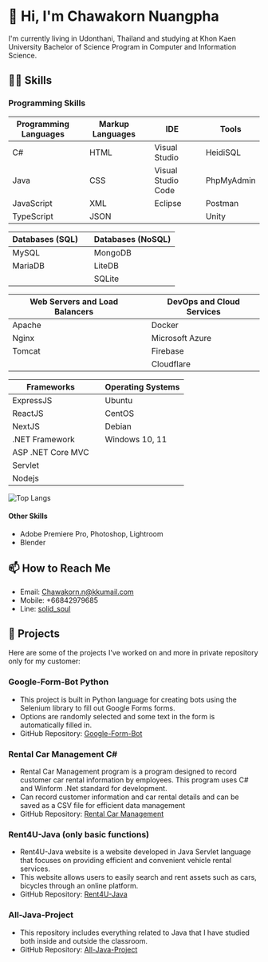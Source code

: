 # 👋 Hi, I'm Chawakorn Nuangpha
I'm currently living in Udonthani, Thailand and studying at Khon Kaen University Bachelor of Science Program in Computer and Information Science.

## 👩‍💻 Skills

### Programming Skills
| Programming Languages |       | Markup Languages  |        | IDE                 |       | Tools             |
|------------------------|-------|-------------------|--------|---------------------|-------|-------------------|
| C#                     |       | HTML              |        | Visual Studio       |       | HeidiSQL          |
| Java                   |       | CSS               |        | Visual Studio Code  |       | PhpMyAdmin        |
| JavaScript             |       | XML               |        | Eclipse             |       | Postman           |
| TypeScript             |       | JSON              |        |                     |       | Unity             |

| Databases (SQL)       |       | Databases (NoSQL) |
|-----------------------|-------|-------------------|
| MySQL                 |       | MongoDB           |
| MariaDB               |       | LiteDB            |
|                       |       | SQLite            |

| Web Servers and Load Balancers |       | DevOps and Cloud Services |
|--------------------------------|-------|---------------------------|
| Apache                         |       | Docker                    |
| Nginx                          |       | Microsoft Azure           |
| Tomcat                         |       | Firebase                  |
|                                |       | Cloudflare                |

| Frameworks                     |       | Operating Systems |
|--------------------------------|-------|-------------------|
| ExpressJS                      |       | Ubuntu            |
| ReactJS                        |       | CentOS            |
| NextJS                         |       | Debian            |
| .NET Framework                 |       | Windows 10, 11    |
| ASP .NET Core MVC              |       |                   |
| Servlet                        |       |                   |
| Nodejs                         |       |                   |

<!-- Top Languages -->
![Top Langs](https://github-readme-stats.vercel.app/api/top-langs/?username=armychawakorn&layout=compact)

#### Other Skills
- Adobe Premiere Pro, Photoshop, Lightroom
- Blender
## 📫 How to Reach Me
- Email: [Chawakorn.n@kkumail.com](mailto:Chawakorn.n@kkumail.com)
- Mobile: +66842979685
- Line: [solid_soul](https://line.me/ti/p/solid_soul)

## 🚀 Projects
Here are some of the projects I've worked on and more in private repository only for my customer:

### Google-Form-Bot Python
- This project is built in Python language for creating bots using the Selenium library to fill out Google Forms forms.
- Options are randomly selected and some text in the form is automatically filled in.
- GitHub Repository: [Google-Form-Bot](https://github.com/armychawakorn/Google-Form-Bot)

### Rental Car Management C#
- Rental Car Management program is a program designed to record customer car rental information by employees. This program uses C# and Winform .Net standard for development.
- Can record customer information and car rental details and can be saved as a CSV file for efficient data management
- GitHub Repository: [Rental Car Management](https://github.com/armychawakorn/Rental-Car-Management-Program)

### Rent4U-Java (only basic functions)
- Rent4U-Java website is a website developed in Java Servlet language that focuses on providing efficient and convenient vehicle rental services.
- This website allows users to easily search and rent assets such as cars, bicycles through an online platform.
- GitHub Repository: [Rent4U-Java](https://github.com/armychawakorn/Rent4U-Java)

### All-Java-Project
- This repository includes everything related to Java that I have studied both inside and outside the classroom.
- GitHub Repository: [All-Java-Project](https://github.com/armychawakorn/All-Java-Project)
